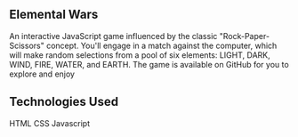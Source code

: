 ## Elemental Wars

An interactive JavaScript game influenced by the classic "Rock-Paper-Scissors" concept. You'll engage in a match against the computer, which will make random selections from a pool of six elements: LIGHT, DARK, WIND, FIRE, WATER, and EARTH. The game is available on GitHub for you to explore and enjoy

## Technologies Used

HTML
CSS
Javascript
